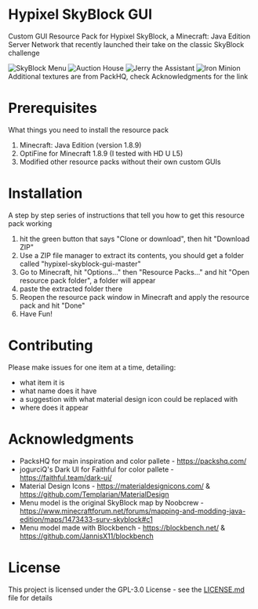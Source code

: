 # Hypixel SkyBlock GUI
Custom GUI Resource Pack for Hypixel SkyBlock, a Minecraft: Java Edition Server Network that recently launched their take on the classic SkyBlock challenge

![SkyBlock Menu](https://i.imgur.com/Kgq00fF.png)
![Auction House](https://i.imgur.com/bKuGTKB.png)
![Jerry the Assistant](https://i.imgur.com/8F3anMq.png)
![Iron Minion](https://i.imgur.com/1rmUAxS.png)
Additional textures are from PackHQ, check Acknowledgments for the link

# Prerequisites
What things you need to install the resource pack

1. Minecraft: Java Edition (version 1.8.9)
2. OptiFine for Minecraft 1.8.9 (I tested with HD U L5)
3. Modified other resource packs without their own custom GUIs

# Installation
A step by step series of instructions that tell you how to get this resource pack working

1. hit the green button that says "Clone or download", then hit "Download ZIP"
2. Use a ZIP file manager to extract its contents, you should get a folder called "hypixel-skyblock-gui-master"
3. Go to Minecraft, hit "Options..." then "Resource Packs..." and hit "Open resource pack folder", a folder will appear
4. paste the extracted folder there
5. Reopen the resource pack window in Minecraft and apply the resource pack and hit "Done"
6. Have Fun!

# Contributing
Please make issues for one item at a time, detailing:
* what item it is
* what name does it have
* a suggestion with what material design icon could be replaced with
* where does it appear

# Acknowledgments
* PacksHQ for main inspiration and color pallete - https://packshq.com/
* jogurciQ's Dark UI for Faithful for color pallete - https://faithful.team/dark-ui/
* Material Design Icons - https://materialdesignicons.com/ & https://github.com/Templarian/MaterialDesign
* Menu model is the original SkyBlock map by Noobcrew - https://www.minecraftforum.net/forums/mapping-and-modding-java-edition/maps/1473433-surv-skyblock#c1
* Menu model made with Blockbench - https://blockbench.net/ & https://github.com/JannisX11/blockbench

# License
This project is licensed under the GPL-3.0 License - see the [LICENSE.md](LICENSE.md) file for details

